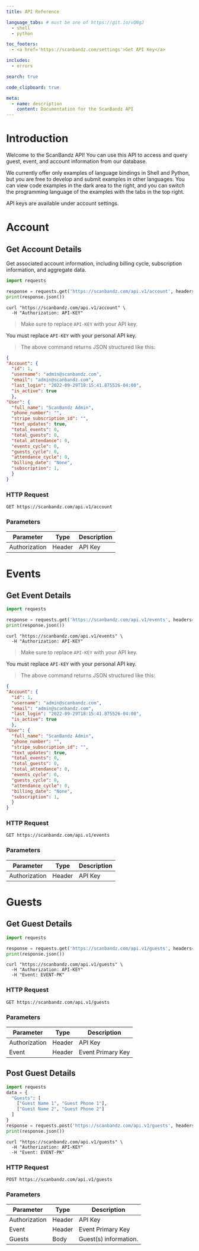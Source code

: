 ```yaml
---
title: API Reference

language_tabs: # must be one of https://git.io/vQNgJ
  - shell
  - python

toc_footers:
  - <a href='https://scanbandz.com/settings'>Get API Key</a>

includes:
  - errors

search: true

code_clipboard: true

meta:
  - name: description
    content: Documentation for the ScanBandz API
---
```


# Introduction

Welcome to the ScanBandz API! You can use this API to access and query guest, event, and account information from our database.

We currently offer only examples of language bindings in Shell and Python, but you are free to develop and submit examples in other languages. You can view code examples in the dark area to the right, and you can switch the programming language of the examples with the tabs in the top right.

API keys are available under account settings.



# Account

## Get Account Details

Get associated account information, including billing cycle, subscription information, and aggregate data.

```python
import requests

response = requests.get('https://scanbandz.com/api.v1/account', headers={'Authorization': 'API-KEY'})
print(response.json())

```

```shell
curl "https://scanbandz.com/api.v1/account" \
  -H "Authorization: API-KEY"
```

> Make sure to replace `API-KEY` with your API key.

<aside class="notice">
You must replace <code>API-KEY</code> with your personal API key.
</aside>

> The above command returns JSON structured like this:

```json
{
"Account": {
  "id": 1,
  "username": "admin@scanbandz.com",
  "email": "admin@scanbandz.com",
  "last_login": "2022-09-29T18:15:41.875526-04:00",
  "is_active": true
  },
"User": {
  "full_name": "ScanBandz Admin",
  "phone_number": "",
  "stripe_subscription_id": "",
  "text_updates": true,
  "total_events": 0,
  "total_guests": 0,
  "total_attendance": 0,
  "events_cycle": 0,
  "guests_cycle": 0,
  "attendance_cycle": 0,
  "billing_date": "None",
  "subscription": 1,
  }
}
```

### HTTP Request

`GET https://scanbandz.com/api.v1/account`

### Parameters

Parameter | Type | Description
--------- | ----------- | -----------
Authorization | Header | API Key




# Events

## Get Event Details


```python
import requests

response = requests.get('https://scanbandz.com/api.v1/events', headers={'Authorization': 'API-KEY'})
print(response.json())

```

```shell
curl "https://scanbandz.com/api.v1/events" \
  -H "Authorization: API-KEY"
```

> Make sure to replace `API-KEY` with your API key.

<aside class="notice">
You must replace <code>API-KEY</code> with your personal API key.
</aside>

> The above command returns JSON structured like this:

```json
{
"Account": {
  "id": 1,
  "username": "admin@scanbandz.com",
  "email": "admin@scanbandz.com",
  "last_login": "2022-09-29T18:15:41.875526-04:00",
  "is_active": true
  },
"User": {
  "full_name": "ScanBandz Admin",
  "phone_number": "",
  "stripe_subscription_id": "",
  "text_updates": true,
  "total_events": 0,
  "total_guests": 0,
  "total_attendance": 0,
  "events_cycle": 0,
  "guests_cycle": 0,
  "attendance_cycle": 0,
  "billing_date": "None",
  "subscription": 1,
  }
}
```

### HTTP Request

`GET https://scanbandz.com/api.v1/events`

### Parameters

Parameter | Type | Description
--------- | ----------- | -----------
Authorization | Header | API Key



# Guests
## Get Guest Details

```python
import requests

response = requests.get('https://scanbandz.com/api.v1/guests', headers={'Authorization': 'API-KEY', 'Event': 'EVENT-PK'})
print(response.json())

```

```shell
curl "https://scanbandz.com/api.v1/guests" \
  -H "Authorization: API-KEY"
  -H "Event: EVENT-PK"
```

### HTTP Request

`GET https://scanbandz.com/api.v1/guests`

### Parameters

Parameter | Type | Description
--------- | ----------- | -----------
Authorization | Header | API Key
Event | Header | Event Primary Key

## Post Guest Details

```python
import requests
data = {
  "Guests": [
    ["Guest Name 1", "Guest Phone 1"],
    ["Guest Name 2", "Guest Phone 2"]
  ]
}
response = requests.post('https://scanbandz.com/api.v1/guests', headers={'Authorization': 'API-KEY', 'Event': 'EVENT-PK'}, json=data)
print(response.json())

```

```shell
curl "https://scanbandz.com/api.v1/guests" \
  -H "Authorization: API-KEY"
  -H "Event: EVENT-PK"
```

### HTTP Request

`POST https://scanbandz.com/api.v1/guests`

### Parameters

Parameter | Type | Description
--------- | ----------- | -----------
Authorization | Header | API Key
Event | Header | Event Primary Key
Guests | Body | Guest(s) information.


